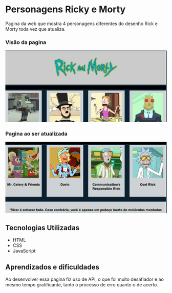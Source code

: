 # Personagens Ricky e Morty

Pagina da web que mostra 4 personagens diferentes do desenho Rick e Morty toda vez que atualiza.

### Visão da pagina

 <img src="src/pager&m.gif"> 

### Pagina ao ser atualizada
 <img src="src/pager&m2.gif">


## Tecnologias Utilizadas

- HTML
- CSS
- JavaScript

## Aprendizados e dificuldades

Ao desenvolver essa pagina fiz uso de API, o que foi muito desafiador e ao mesmo tempo gratificante, tanto o processo de erro quanto o de acerto. 

